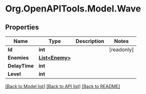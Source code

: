
# Org.OpenAPITools.Model.Wave

## Properties

Name | Type | Description | Notes
------------ | ------------- | ------------- | -------------
**Id** | **int** |  | [readonly] 
**Enemies** | [**List&lt;Enemy&gt;**](Enemy.md) |  | 
**DelayTime** | **int** |  | 
**Level** | **int** |  | 

[[Back to Model list]](../README.md#documentation-for-models)
[[Back to API list]](../README.md#documentation-for-api-endpoints)
[[Back to README]](../README.md)

